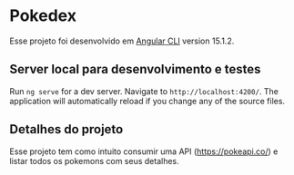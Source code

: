 # Pokedex

Esse projeto foi desenvolvido em [Angular CLI](https://github.com/angular/angular-cli) version 15.1.2.

## Server local para desenvolvimento e testes

Run `ng serve` for a dev server. Navigate to `http://localhost:4200/`. The application will automatically reload if you change any of the source files.

## Detalhes do projeto

Esse projeto tem como intuito consumir uma API (https://pokeapi.co/)
e listar todos os pokemons com seus detalhes.



